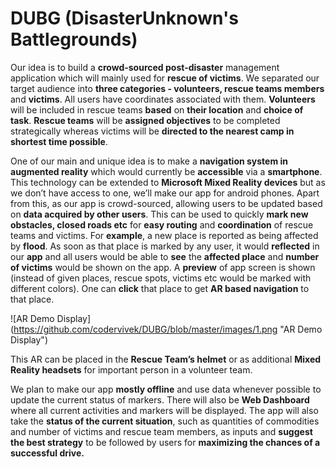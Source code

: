 # DUBG (DisasterUnknown's Battlegrounds)

Our idea is to build a **crowd-sourced post-disaster** management application which will mainly used for **rescue of victims**. We separated our target audience into **three categories - volunteers, rescue teams members** and **victims**. All users have coordinates associated with them. **Volunteers** will be included in rescue teams **based** on **their location** and **choice of task**. **Rescue teams** will be **assigned objectives** to be completed strategically whereas victims will be **directed to the nearest camp in shortest time possible**.
 
One of our main and unique idea is to make a **navigation system in augmented reality** which would currently be **accessible** via a **smartphone**. This technology can be extended to **Microsoft Mixed Reality devices** but as we don’t have access to one, we’ll make our app for android phones. Apart from this, as our app is crowd-sourced, allowing users to be updated based on **data acquired by other users**. This can be used to quickly **mark new obstacles, closed roads etc** for **easy routing** and **coordination** of rescue teams and victims.  For **example**, a new place is reported as being affected by **flood**. As soon as that place is marked by any user, it would **reflected** in our **app** and all users would be able to **see** the **affected place** and **number of victims** would be shown on the app. A **preview** of app screen is shown (instead of given places, rescue spots, victims etc would be marked with different colors). One can **click** that place to get **AR based navigation** to that place.

![AR Demo Display] (https://github.com/codervivek/DUBG/blob/master/images/1.png "AR Demo Display")

This AR can be placed in the **Rescue Team’s helmet** or as additional **Mixed Reality headsets** for important person in a volunteer team.

We plan to make our app **mostly offline** and use data whenever possible to update the current status of markers. There will also be **Web Dashboard** where all current activities and markers will be displayed. The app will also take the **status of the current situation**, such as quantities of commodities and number of victims and rescue team members, as inputs and **suggest the best strategy** to be followed by users for **maximizing the chances of a successful drive.**

